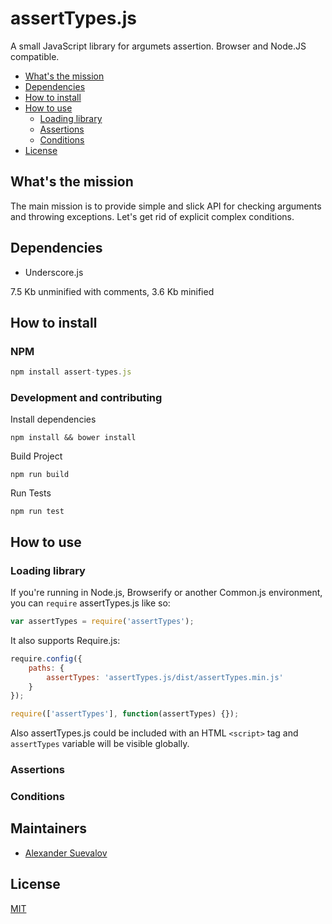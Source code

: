 # assertTypes.js

A small JavaScript library for argumets assertion. Browser and Node.JS compatible.

* [What's the mission](#whats-the-mission)
* [Dependencies](#dependencies)
* [How to install](#how-to-install)
* [How to use](#how-to-use)
  * [Loading library](#loading-library) 
  * [Assertions](#assertions)
  * [Conditions](#conditions)
* [License](#license)

## What's the mission

The main mission is to provide simple and slick API for checking arguments and throwing exceptions. Let's get rid of explicit complex conditions.

## Dependencies

- Underscore.js

7.5 Kb unminified with comments, 3.6 Kb minified

## How to install

### NPM

```javascript
npm install assert-types.js
```

### Development and contributing

Install dependencies

`npm install && bower install`

Build Project

`npm run build`

Run Tests

`npm run test`

## How to use

### Loading library

If you're running in Node.js, Browserify or another Common.js environment, you can `require` assertTypes.js like so:

```javascript
var assertTypes = require('assertTypes');
```

It also supports Require.js:

```javascript
require.config({
	paths: {
		assertTypes: 'assertTypes.js/dist/assertTypes.min.js'
	}
});

require(['assertTypes'], function(assertTypes) {});
```

Also assertTypes.js could be included with an HTML `<script>` tag and `assertTypes` variable will be visible  globally.

### Assertions

### Conditions

## Maintainers

- [Alexander Suevalov](https://github.com/suevalov)

## License

[MIT](https://github.com/suevalov/assertTypes/blob/master/LICENSE)
